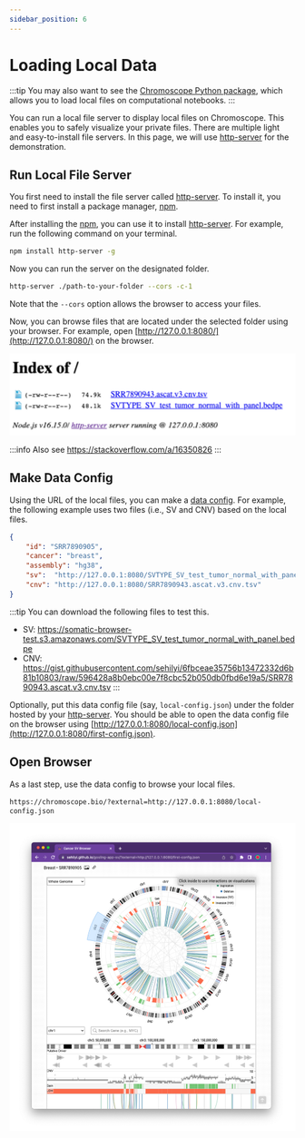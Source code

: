```yaml
---
sidebar_position: 6
---
```


# Loading Local Data

:::tip
You may also want to see the [Chromoscope Python package](./python-package), which allows you to load local files on computational notebooks.
:::

You can run a local file server to display local files on Chromoscope. This enables you to safely visualize your private files. There are multiple light and easy-to-install file servers. In this page, we will use [http-server](https://www.npmjs.com/package/http-server) for the demonstration.

## Run Local File Server

You first need to install the file server called [http-server](https://www.npmjs.com/package/http-server). To install it, you need to first install a package manager, [npm](https://docs.npmjs.com/downloading-and-installing-node-js-and-npm#using-a-node-installer-to-install-node-js-and-npm).

After installing the [npm](https://docs.npmjs.com/downloading-and-installing-node-js-and-npm#using-a-node-installer-to-install-node-js-and-npm), you can use it to install [http-server](https://www.npmjs.com/package/http-server). For example, run the following command on your terminal.

```sh
npm install http-server -g
```

Now you can run the server on the designated folder.

```sh
http-server ./path-to-your-folder --cors -c-1
```

Note that the `--cors` option allows the browser to access your files.

Now, you can browse files that are located under the selected folder using your browser. For example, open [http://127.0.0.1:8080/](http://127.0.0.1:8080/) on the browser.

![server](../assets/private-data-local-server.png ':class=image-small')

:::info
Also see https://stackoverflow.com/a/16350826
:::

## Make Data Config

Using the URL of the local files, you can make a [data config](./through-data-config). For example, the following example uses two files (i.e., SV and CNV) based on the local files.

```json
{
	"id": "SRR7890905",
    "cancer": "breast",
    "assembly": "hg38",
    "sv":  "http://127.0.0.1:8080/SVTYPE_SV_test_tumor_normal_with_panel.bedpe",
	"cnv": "http://127.0.0.1:8080/SRR7890943.ascat.v3.cnv.tsv"
}
```

:::tip
You can download the following files to test this.

- SV: https://somatic-browser-test.s3.amazonaws.com/SVTYPE_SV_test_tumor_normal_with_panel.bedpe
- CNV: https://gist.githubusercontent.com/sehilyi/6fbceae35756b13472332d6b81b10803/raw/596428a8b0ebc00e7f8cbc52b050db0fbd6e19a5/SRR7890943.ascat.v3.cnv.tsv
:::

Optionally, put this data config file (say, `local-config.json`) under the folder hosted by your [http-server](https://www.npmjs.com/package/http-server). You should be able to open the data config file on the browser using [http://127.0.0.1:8080/local-config.json](http://127.0.0.1:8080/first-config.json).

## Open Browser

As a last step, use the data config to browse your local files.

```
https://chromoscope.bio/?external=http://127.0.0.1:8080/local-config.json
```

![browser](../assets/private-data-browser.png ':class=image-medium')